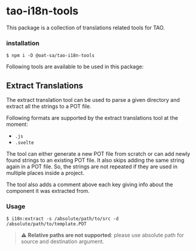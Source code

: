 # tao-i18n-tools

This package is a collection of translations related tools for TAO.

### installation

```
$ npm i -D @oat-sa/tao-i18n-tools
```

Following tools are available to be used in this package:

## Extract Translations

The extract translation tool can be used to parse a given directory and extract all the strings to a POT file.

Following formats are supported by the extract translations tool at the moment:

-   `.js`
-   `.svelte`

The tool can either generate a new POT file from scratch or can add newly found strings to an existing POT file. It also skips adding the same string again in a POT file. So, the strings are not repeated if they are used in multiple places inside a project.

The tool also adds a comment above each key giving info about the component it was extracted from.

### Usage

```
$ i18n:extract -s /absolute/path/to/src -d /absolute/path/to/template.POT
```

> :warning: **Relative paths are not supported**: please use absolute path for source and destination argument. 
